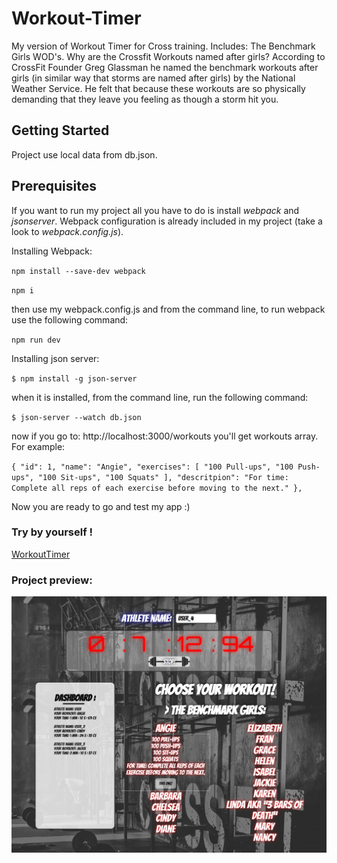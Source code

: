 # Workout-Timer

My version of Workout Timer for Cross training. Includes: The Benchmark Girls WOD's. Why are the Crossfit Workouts named after girls? According to CrossFit Founder Greg Glassman he named the benchmark workouts after girls (in similar way that storms are named after girls) by the National Weather Service. He felt that because these workouts are so physically demanding that they leave you feeling as though a storm hit you.

## Getting Started
Project use local data from db.json.

## Prerequisites
If you want to run my project all you have to do is install *webpack* and *jsonserver*. Webpack configuration is already included in my project (take a look to *webpack.config.js*). 

Installing Webpack:

`npm install --save-dev webpack`

`npm i`

then use my webpack.config.js and from the command line, to run webpack use the following command:

`npm run dev`

Installing json server:

`$ npm install -g json-server`

when it is installed, from the command line, run the following command:

`$ json-server --watch db.json`

now if you go to: http://localhost:3000/workouts you'll get workouts array. For example:

`{
    "id": 1,
    "name": "Angie",
    "exercises": [
      "100 Pull-ups",
      "100 Push-ups",
      "100 Sit-ups",
      "100 Squats"
    ],
    "descritpion": "For time: Complete all reps of each exercise before moving to the next."
  },`

Now you are ready to go and test my app :)

### Try by yourself !

[WorkoutTimer](http://52.214.72.216:3001/)

### Project preview:

![alt text](https://github.com/marasmadwa/Workout-Timer/blob/master/images/page_layout.png)
